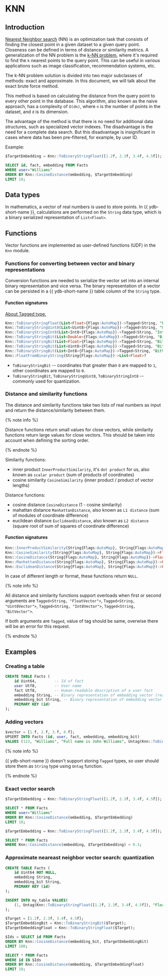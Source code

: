 # KNN
## Introduction

[Nearest Neighbor search](https://en.wikipedia.org/wiki/Nearest_neighbor_search) (NN) is an optimization task that consists of finding the closest point in a given dataset to a given query point. Closeness can be defined in terms of distance or similarity metrics.
A generalization of the NN problem is the [k-NN problem](https://en.wikipedia.org/wiki/K-nearest_neighbors_algorithm), where it's required to find the `k` nearest points to the query point. This can be useful in various applications such as image classification, recommendation systems, etc.

The k-NN problem solution is divided into two major subclasses of methods: exact and approximate. In this document, we will talk about the exact brute force method.

This method is based on calculating the distance from the query point to every other point in the database. This algorithm, also known as the naive approach, has a complexity of `O(dn)`, where `n` is the number of points in the dataset, and `d` is its dimension.

The advantage of the method is that there is no need for additional data structures, such as specialized vector indexes.
The disadvantage is the need for a complete data search. But this disadvantage is insignificant in cases where data has been pre-filtered, for example, by user ID.

Example:

```sql
$TargetEmbedding = Knn::ToBinaryStringFloat([1.2f, 2.3f, 3.4f, 4.5f]);

SELECT id, fact, embedding FROM Facts
WHERE user="Williams"
ORDER BY Knn::CosineDistance(embedding, $TargetEmbedding)
LIMIT 10;
```

## Data types

In mathematics, a vector of real numbers is used to store points.
In {{ ydb-short-name }}, calculations are performed on the `String` data type, which is a binary serialized representation of `List<Float>`.

## Functions

Vector functions are implemented as user-defined functions (UDF) in the `Knn` module.

### Functions for converting between vector and binary representations

Conversion functions are needed to serialize the vector set into an internal binary representation and vice versa.
The binary representation of a vector can be persisted in a {{ ydb-short-name }}  table column of the `String` type.

#### Function signatures

[About Tagged type.](../../types/special.md)

```sql
Knn::ToBinaryStringFloat(List<Float>{Flags:AutoMap})->Tagged<String, "FloatVector">
Knn::ToBinaryStringUint8(List<Uint8>{Flags:AutoMap})->Tagged<String, "Uint8Vector">
Knn::ToBinaryStringInt8(List<Int8>{Flags:AutoMap})->Tagged<String, "Int8Vector">
Knn::ToBinaryStringBit(List<Double>{Flags:AutoMap})->Tagged<String, "BitVector">
Knn::ToBinaryStringBit(List<Float>{Flags:AutoMap})->Tagged<String, "BitVector">
Knn::ToBinaryStringBit(List<Uint8>{Flags:AutoMap})->Tagged<String, "BitVector">
Knn::ToBinaryStringBit(List<Int8>{Flags:AutoMap})->Tagged<String, "BitVector">
Knn::FloatFromBinaryString(String{Flags:AutoMap})->List<Float>?
```

* `ToBinaryStringBit` -- coordinates that greater than `0` are mapped to `1`, other coordinates are mapped to `0`.
* `ToBinaryStringBit`, `ToBinaryStringUint8`, `ToBinaryStringInt8` -- commonly used for quantization.

### Distance and similarity functions

The distance and similarity functions take two lists of real numbers as input and return the distance/similarity between them.

{% note info %}

Distance functions return small values for close vectors, while similarity functions return large values for close vectors. This should be taken into account when defining the sorting order.

{% endnote %}

Similarity functions:
* inner product `InnerProductSimilarity`, it's `dot product` for us, also known as `scalar product` (sum of products of coordinates)
* cosine similarity `CosineSimilarity` (inner product / product of vector lengths)

Distance functions:
* cosine distance `CosineDistance` (1 - cosine similarity)
* mahattan distance `ManhattanDistance`, also known as `L1 distance` (sum of modules of coordinate difference)
* euclidean distance `EuclideanDistance`, also known as `L2 distance` (square root of sum of squares of coordinate difference)

#### Function signatures

```sql
Knn::InnerProductSimilarity(String{Flags:AutoMap}, String{Flags:AutoMap})->Float?
Knn::CosineSimilarity(String{Flags:AutoMap}, String{Flags:AutoMap})->Float?
Knn::CosineDistance(String{Flags:AutoMap}, String{Flags:AutoMap})->Float?
Knn::ManhattanDistance(String{Flags:AutoMap}, String{Flags:AutoMap})->Float?
Knn::EuclideanDistance(String{Flags:AutoMap}, String{Flags:AutoMap})->Float?
```

In case of different length or format, these functions return `NULL`.

{% note info %}

All distance and similarity functions support overloads when first or second arguments are `Tagged<String, "FloatVector">`, `Tagged<String, "Uint8Vector">`, `Tagged<String, "Int8Vector">`, `Tagged<String, "BitVector">`.

If both arguments are `Tagged`, value of tag should be same, overwise there will be an error for this request.

{% endnote %}

## Examples

### Creating a table

```sql
CREATE TABLE Facts (
    id Uint64,        -- Id of fact
    user Utf8,        -- User name
    fact Utf8,        -- Human-readable description of a user fact
    embedding String, -- Binary representation of embedding vector (result of Knn::ToBinaryStringFloat)
    embedding_bit String, -- Binary representation of embedding vector (result of Knn::ToBinaryStringBit)
    PRIMARY KEY (id)
);
```

### Adding vectors

```sql
$vector = [1.f, 2.f, 3.f, 4.f];
UPSERT INTO Facts (id, user, fact, embedding, embedding_bit) 
VALUES (123, "Williams", "Full name is John Williams", Untag(Knn::ToBinaryStringFloat($vector), "FloatVector"), Untag(Knn::ToBinaryStringBit($vector), "BitVector"));
```

{% note info %}

{{ ydb-short-name }} doesn't support storing `Tagged` types, so user should store them as `String` type using `Untag` function.

{% endnote %}

### Exact vector search

```sql
$TargetEmbedding = Knn::ToBinaryStringFloat([1.2f, 2.3f, 3.4f, 4.5f]);

SELECT * FROM Facts
WHERE user="Williams"
ORDER BY Knn::CosineDistance(embedding, $TargetEmbedding)
LIMIT 10;
```

```sql
$TargetEmbedding = Knn::ToBinaryStringFloat([1.2f, 2.3f, 3.4f, 4.5f]);

SELECT * FROM Facts
WHERE Knn::CosineDistance(embedding, $TargetEmbedding) < 0.1;
```


### Approximate neareast neighbor vector search: quantization

```sql
CREATE TABLE Facts (
    id Uint64 NOT NULL,
    embedding String,
    embedding_bit String,
    PRIMARY KEY (id)
);

INSERT INTO my_table VALUES(
    (1, Untag(Knn::ToBinaryStringFloat([1.2f, 2.3f, 3.4f, 4.5f]), "FloatVector"), Untag(Knn::ToBinaryStringBit([1.2f, 2.3f, 3.4f, 4.5f])), "BitVector")
);
```

```sql
$Target = [1.2f, 2.3f, 3.4f, 4.5f];
$TargetEmbeddingBit = Knn::ToBinaryStringBit($Target);
$TargetEmbeddingFloat = Knn::ToBinaryStringFloat($Target);

$Ids = SELECT id FROM Facts
ORDER BY Knn::CosineDistance(embedding_bit, $TargetEmbeddingBit)
LIMIT 100;

SELECT * FROM Facts
WHERE id IN $Ids
ORDER BY Knn::CosineDistance(embedding, $TargetEmbeddingFloat)
LIMIT 10;
```
